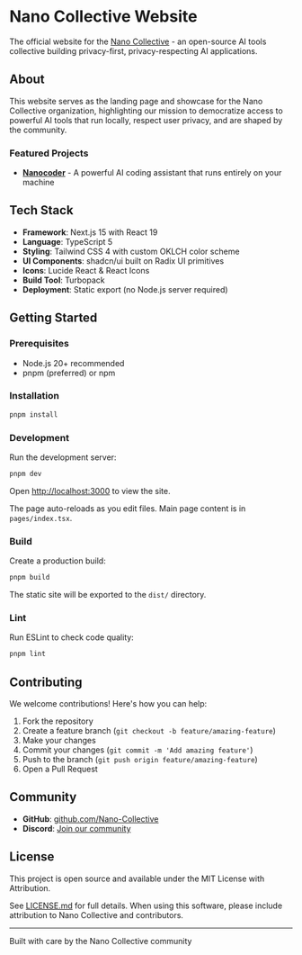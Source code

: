 # Nano Collective Website

The official website for the [Nano Collective](https://nanocollective.org) - an open-source AI tools collective building privacy-first, privacy-respecting AI applications.

## About

This website serves as the landing page and showcase for the Nano Collective organization, highlighting our mission to democratize access to powerful AI tools that run locally, respect user privacy, and are shaped by the community.

### Featured Projects

- **[Nanocoder](https://github.com/Nano-Collective/nanocoder)** - A powerful AI coding assistant that runs entirely on your machine

## Tech Stack

- **Framework**: Next.js 15 with React 19
- **Language**: TypeScript 5
- **Styling**: Tailwind CSS 4 with custom OKLCH color scheme
- **UI Components**: shadcn/ui built on Radix UI primitives
- **Icons**: Lucide React & React Icons
- **Build Tool**: Turbopack
- **Deployment**: Static export (no Node.js server required)

## Getting Started

### Prerequisites

- Node.js 20+ recommended
- pnpm (preferred) or npm

### Installation

```bash
pnpm install
```

### Development

Run the development server:

```bash
pnpm dev
```

Open [http://localhost:3000](http://localhost:3000) to view the site.

The page auto-reloads as you edit files. Main page content is in `pages/index.tsx`.

### Build

Create a production build:

```bash
pnpm build
```

The static site will be exported to the `dist/` directory.

### Lint

Run ESLint to check code quality:

```bash
pnpm lint
```

## Contributing

We welcome contributions! Here's how you can help:

1. Fork the repository
2. Create a feature branch (`git checkout -b feature/amazing-feature`)
3. Make your changes
4. Commit your changes (`git commit -m 'Add amazing feature'`)
5. Push to the branch (`git push origin feature/amazing-feature`)
6. Open a Pull Request

## Community

- **GitHub**: [github.com/Nano-Collective](https://github.com/Nano-Collective)
- **Discord**: [Join our community](https://discord.gg/ktPDV6rekE)

## License

This project is open source and available under the MIT License with Attribution.

See [LICENSE.md](LICENSE.md) for full details. When using this software, please include attribution to Nano Collective and contributors.

---

Built with care by the Nano Collective community
